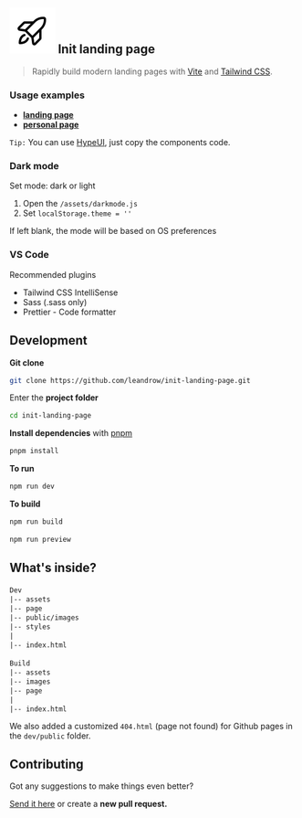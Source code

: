 ## ![Rocket icon](dev/public/images/rocket-launch.svg) Init landing page

> Rapidly build modern landing pages with [Vite](https://vitejs.dev/) and [Tailwind CSS](https://tailwindcss.com/).

### Usage examples

- **[landing page](https://init-landing-page.vercel.app)**
- **[personal page](https://leandrow.github.io)**

`Tip:` You can use [HypeUI](https://www.hyperui.dev), just copy the components code.

### Dark mode

Set mode: dark or light

1. Open the `/assets/darkmode.js`
2. Set `localStorage.theme = ''`

If left blank, the mode will be based on OS preferences

### VS Code

Recommended plugins

- Tailwind CSS IntelliSense
- Sass (.sass only)
- Prettier - Code formatter

## Development

**Git clone**

```sh
git clone https://github.com/leandrow/init-landing-page.git
```

Enter the **project folder**

```sh
cd init-landing-page
```

**Install dependencies** with [pnpm](https://pnpm.io/)

```sh
pnpm install
```

**To run**

```sh
npm run dev
```

**To build**

```sh
npm run build
```

```sh
npm run preview
```

## What's inside?

```
Dev
|-- assets
|-- page
|-- public/images
|-- styles
|
|-- index.html

Build
|-- assets
|-- images
|-- page
|
|-- index.html
```

We also added a customized `404.html` (page not found) for Github pages in the `dev/public` folder.

## Contributing

Got any suggestions to make things even better?

[Send it here](https://github.com/leandrow/init-landing-page/issues) or create a **new pull request.**
